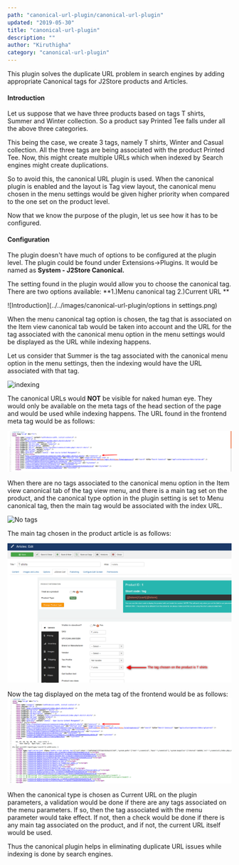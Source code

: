 ```yaml
---
path: "canonical-url-plugin/canonical-url-plugin"
updated: "2019-05-30"
title: "canonical-url-plugin"
description: ""
author: "Kiruthigha"
category: "canonical-url-plugin"
---
```

This plugin solves the duplicate URL problem in search engines by adding appropriate Canonical tags for J2Store products and Articles. 

####  Introduction

Let us suppose that  we have three products based on tags T shirts, Summer and Winter collection.
So a product say Printed Tee falls under all the above three categories.

This being the case, we create 3 tags, namely T shirts, Winter and Casual collection.
All the three tags are being associated with the product Printed Tee.
Now, this might create multiple URLs which when indexed by Search engines might create duplications.

So to avoid this, the canonical URL plugin is used.
When the canonical plugin is enabled and the layout is Tag view layout, the canonical menu chosen in the menu settings would be given higher priority when compared to the one set on the product level. 

Now that we know the purpose of the plugin, let us see how it has to be configured.

#### Configuration

The plugin doesn't have much of options to be configured at the plugin level.
The plugin could be found under Extensions->Plugins. It would be named as **System - J2Store Canonical.**
 
The setting found in the plugin would allow you to choose the canonical tag. There are two options available:
                **1.)Menu canonical tag
                   2.)Current URL **
                   
  ![Introduction](../../images/canonical-url-plugin/options in settings.png)

When the menu canonical tag option is chosen, the tag that is associated on the Item view canonical tab would be taken into account and the URL for the tag associated with the canonical menu option in the menu settings would be displayed as the URL while indexing happens.
            
Let us consider that Summer is the tag associated with the canonical menu option in the menu settings, then the indexing would have the URL associated with that tag.

![indexing](../../images/canonical-url-plugin/screenshot-localhost-2018-07-25-18-09-34.png)

The canonical URLs would **NOT**  be visible for naked human eye. They would only be available on the meta tags of the head section of the page and would be used while indexing happens. The URL found in the frontend meta tag would be as follows:

![Frontend meta](../../images/canonical-url-plugin/Selection_078.png)
 

When there are no tags associated to the canonical menu option in the Item view canonical tab of the tag view menu, and there is a main tag set on the product, and the canonical type option in the plugin setting is set to Menu canonical tag, then the main tag would  be associated with the index URL.

![No tags](../../images/canonical-url-plugin/screenshot-localhost-2018-07-25-17-50-17.png)

The main tag chosen in the product article is as follows:

![](../../images/canonical-url-plugin/screenshot-localhost-2018-07-25-18-27-58.png)

Now the tag displayed on the meta tag of the frontend would be as follows:
![meta tag](../../images/canonical-url-plugin/Selection_079.png)

When the canonical type is chosen as Current URL on the plugin parameters, a validation would be done if there are any tags associated on the menu parameters.
If so, then the tag associated with the menu parameter would take effect.
If not, then a check would be done if there is any main tag associated on the product, and if not, the current URL itself would be used.

Thus the canonical plugin helps in eliminating duplicate URL issues while indexing is done by search engines. 